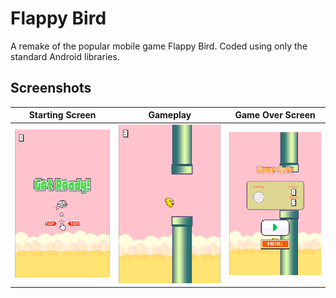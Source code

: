 # Flappy Bird
A remake of the popular mobile game Flappy Bird. Coded using only the standard Android libraries. 
## Screenshots

Starting Screen | Gameplay | Game Over Screen
------------------------------- | ---------------------------- | --------------------------------
![](screenshots/flappy1.png?raw=true) | ![](screenshots/flappy2.png?raw=true) | ![](screenshots/flappy3.png?raw=true)
